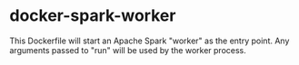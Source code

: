 # docker-spark-worker

This Dockerfile will start an Apache Spark "worker" as the entry point.  Any arguments passed to "run" will be used by the worker process.
